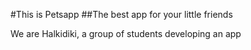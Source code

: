 #This is Petsapp
##The best app for your little friends

We are Halkidiki, a group of students developing an app